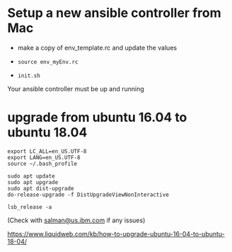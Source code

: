 # Setup a new ansible controller from Mac

- make a copy of env_template.rc and update the values

- `source env_myEnv.rc`

- `init.sh`

Your ansible controller must be up and running


# upgrade from ubuntu 16.04 to ubuntu 18.04

```
export LC_ALL=en_US.UTF-8
export LANG=en_US.UTF-8
source ~/.bash_profile

sudo apt update
sudo apt upgrade
sudo apt dist-upgrade
do-release-upgrade -f DistUpgradeViewNonInteractive

lsb_release -a
```

(Check with salman@us.ibm.com if any issues)

https://www.liquidweb.com/kb/how-to-upgrade-ubuntu-16-04-to-ubuntu-18-04/